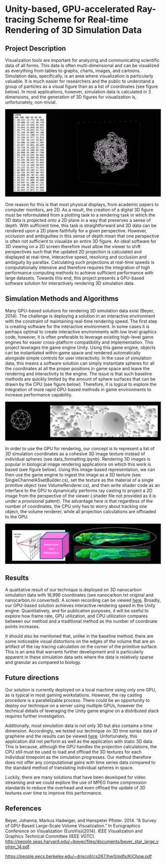 # Unity-based, GPU-accelerated Ray-tracing Scheme for Real-time Rendering of 3D Simulation Data

## Project Description
Visualization tools are important for analyzing and communicating scientific data of all forms. This data is often multi-dimensional and can be visualized as everything from tables to graphs, charts, images, and cartoons. Simulation data, specifically, is an area where visualization is particularly valuable. It is much easier for researchers and the public to understand a group of particles as a visual figure than as a list of coordinates (see figure below). In most applications, however, simulation data is calculated in 3 dimensions, and the generation of 3D figures for visualization is, unfortunately, non-trivial. 

![Unity screenshot](/application_new.png)

One reason for this is that most physical displays, from academic papers to computer monitors, are 2D. As a result, the creation of a digital 3D figure must be reformulated from a plotting task to a rendering task in which the 3D data is projected onto a 2D plane in a way that preserves a sense of depth. With sufficient time, this task is straightforward and 3D data can be rendered upon a 2D plane faithfully for a given perspective. However, occlusion and ambiguities in this sense of depth mean that one perspective is often not sufficient to visualize an entire 3D figure. An ideal software for 3D viewing on a 2D screen therefore must allow the viewer to shift perspectives such that the updated 2D projection is calculated and displayed at real-time, interactive speed, resolving and occlusion and ambiguity by parallax. Calculating such projections at real-time speeds is computationally intensive and therefore requires the integration of high performance computing methods to achieve sufficient performance with large datasets. Towards this end, this project presents a GPU-based software solution for interactively rendering 3D simulation data.

## Simulation Methods and Algorithms
Many GPU-based solutions for rendering 3D simulation data exist (Beyer, 2014). The challenge is deploying a solution in an interactive environment with the constraint of maintaining real-time rendering speed. The first step is creating software for the interactive environment. In some cases it is perhaps optimal to create interactive environments with low level graphics code, however, it is often preferable to leverage existing high-level game engines for easier cross-platform compatibility and implementation. This project leverages the game engine Unity. Using this game engine, objects can be instantiated within game space and rendered automatically alongside simple controls for user interactivity. In the case of simulation data, this means a software solution can simply instantiate spheres for all the coordinates at all the proper positions in game space and leave the rendering and interactivity to the engine. The issue is that such baseline methods are quickly limited by the amount of sphere surfaces that can be drawn by the CPU (see figure below). Therefore, it is logical to explore the integration of more rapid GPU-based methods in game environments to increase performance capability.

![Unity screenshot](/problem.png)

In order to use the GPU for rendering, our concept is to represent a list of 3D simulation coordinates as a cohesive 3D image texture instead of individual spheres (see data_formatting.ipynb). Rendering 3D images is popular in biological image rendering applications on which this work is based (see figure below). Using this image-based representation, we can then use the game engine to ingest the image as a 3D texture (see SingleChannelASsetBuilder.cs), set the texture as the material of a single primitive object (see VolumeRenderer.cs), and then write shader code as an interface to the GPU to dynamically performs ray casting to project a 2D image from the perspective of the viewer (.shader file not provided as it is under a provisional patent). The advantage here is that regardless of the number of coordinates, the CPU only has to worry about tracking one object, the volume renderer, while all projection calculations are offloaded to the GPU.

![Unity screenshot](/solution.png)

## Results
A qualitative result of our technique is deployed on 3D nanocarbon simulation data with 16,996 coordinates (see nanocarbon.txt original and nanocarbon.nii converted). A screen recording can be viewed [here](https://youtu.be/X4H1Yx9Si7E). Broadly, our GPU-based solution achieves interactive rendering speed in the Unity engine. Quantitatively, and for publication purposes, it will be useful to explore how frame rate, GPU utilization, and CPU utilization compares between our method and a traditional method as the number of coordinate points increases. 

It should also be mentioned that, unlike in the baseline method, there are some noticeable visual distortions on the edges of the volume that are an artifact of the ray tracing calculation on the corner of the primitive surface. This is an area that warrants further development and is particularly apparent in these simulation data sets where the data is relatively sparse and granular as compared to biology.

## Future directions
Our solution is currently deployed on a local machine using only one GPU, as is typical in most gaming workstations. However, the ray casting procedure is a parallelizable process. There could be an opportunity to deploy our technique on a server using multiple GPUs, however the technical details of leveraging the Unity game engine on a distributed stack requires further investigation.

Additionally, most simulation data is not only 3D but also contains a time dimension. Accordingly, we tested our technique on 3D time series data of graphene and the results can be viewed [here](https://youtu.be/lXp3FzCnnyM). Unfortunately, this application did not perform as well as the application with static 3D data. This is because, although the GPU handles the projection calculations, the CPU still must be used to load and offload the 3D textures for each individual timepoint as the simulation progresses. Our method therefore does not offer any computational gains with time series data compared to the standard method of translating individual spheres in space. 

Luckily, there are many solutions that have been developed for video streaming and we could explore the use of MPEG frame compression standards to reduce the overhead and even offload the update of 3D textures over time to improve this performance.


## References

Beyer, Johanna, Markus Hadwiger, and Hanspeter Pfister. 2014. “A Survey of GPU-Based Large-Scale Volume Visualization.” In Eurographics Conference on Visualization (EuroVis)(2014). IEEE Visualization and Graphics Technical Committee (IEEE VGTC). http://people.seas.harvard.edu/~jbeyer/files/documents/beyer_star_large_volren_14.pdf.

https://people.eecs.berkeley.edu/~driscoll/cs267/hw0/pdfs/KiChow.pdf
